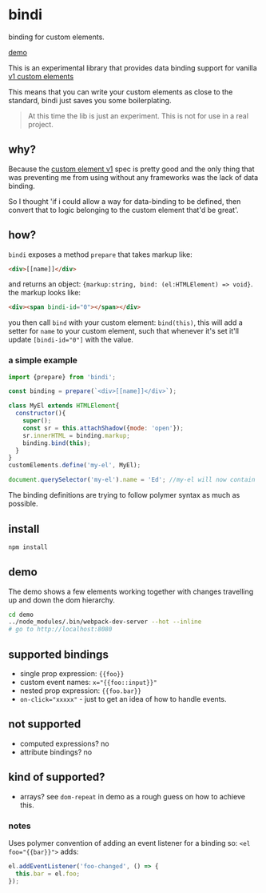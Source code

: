 # bindi

binding for custom elements.

[demo][demo]

This is an experimental library that provides data binding support for vanilla [v1 custom elements][cev1]

This means that you can write your custom elements as close to the standard, bindi just saves you some boilerplating.

> At this time the lib is just an experiment. This is not for use in a real project.

## why?

Because the [custom element v1][cev1] spec is pretty good and the only thing that was preventing me from using without any frameworks was the lack of data binding.

So I thought 'if i could allow a way for data-binding to be defined, then convert that to logic belonging to the custom element that'd be great'.

## how?

`bindi` exposes a method `prepare` that takes markup like:
```html
<div>[[name]]</div>
```
and returns an object: `{markup:string, bind: (el:HTMLElement) => void}`. the markup looks like: 
```html
<div><span bindi-id="0"></span></div>
```
you then call `bind` with your custom element: `bind(this)`, this will add a setter for `name` to your custom element, such that whenever it's set it'll update `[bindi-id="0"]` with the value.

### a simple example

```javascript
import {prepare} from 'bindi';

const binding = prepare(`<div>[[name]]</div>`);

class MyEl extends HTMLElement{
  constructor(){
    super();
    const sr = this.attachShadow({mode: 'open'});
    sr.innerHTML = binding.markup;
    binding.bind(this);
  }
}
customElements.define('my-el', MyEl);

document.querySelector('my-el').name = 'Ed'; //my-el will now contain 'Ed'.

```

The binding definitions are trying to follow polymer syntax as much as possible.

## install

```bash
npm install
```

## demo 

The demo shows a few elements working together with changes travelling up and down the dom hierarchy.


```bash
cd demo
../node_modules/.bin/webpack-dev-server --hot --inline
# go to http://localhost:8080
```


## supported bindings

* single prop expression: `{{foo}}`
* custom event names: `x="{{foo::input}}"`
* nested prop expression: `{{foo.bar}}`
* `on-click="xxxxx"` - just to get an idea of how to handle events.

## not supported
* computed expressions? no
* attribute bindings? no

## kind of supported?
* arrays? see `dom-repeat` in demo as a rough guess on how to achieve this. 



### notes

Uses polymer convention of adding an event listener for a binding so: `<el foo="{{bar}}">` adds: 

```js
el.addEventListener('foo-changed', () => {
  this.bar = el.foo;
});
```

[demo]: https://bindi-demo-dwttutlaoj.now.sh 

[cev1]: https://developers.google.com/web/fundamentals/getting-started/primers/customelements

